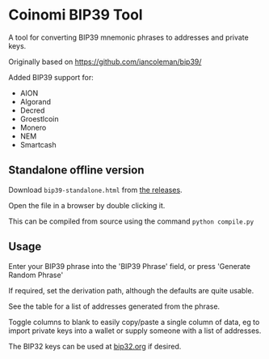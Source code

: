 # Coinomi BIP39 Tool

A tool for converting BIP39 mnemonic phrases to addresses and private keys.

Originally based on https://github.com/iancoleman/bip39/

Added BIP39 support for:
- AION
- Algorand
- Decred
- Groestlcoin
- Monero
- NEM
- Smartcash



## Standalone offline version

Download `bip39-standalone.html` from
[the releases](https://github.com/Coinomi/bip39-coinomi/releases).

Open the file in a browser by double clicking it.

This can be compiled from source using the command `python compile.py`

## Usage

Enter your BIP39 phrase into the 'BIP39 Phrase' field, or press
'Generate Random Phrase'

If required, set the derivation path, although the defaults are quite usable.

See the table for a list of addresses generated from the phrase.

Toggle columns to blank to easily copy/paste a single column of data, eg to
import private keys into a wallet or supply someone with a list of addresses.

The BIP32 keys can be used at [bip32.org](https://bip32.org) if desired.
